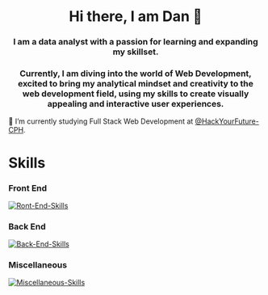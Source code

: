  # <div align="center">Hi there, I am Dan 👋 </div>


###  <div align="center"> I am a data analyst with a passion for learning and expanding my skillset.</div>
### <div style="text-align: center">Currently, I am diving into the world of Web Development, excited to bring my analytical mindset and creativity to the web development field, using my skills to create visually appealing and interactive user experiences. </div>
🌱 I’m currently studying Full Stack Web Development at [@HackYourFuture-CPH](https://github.com/HackYourFuture-CPH).
# 



# Skills

### Front End
[![Ront-End-Skills](https://skills.thijs.gg/icons?i=html,css,js,sass,tailwind,bootstrap,wordpress,styledcomponents,react,nextjs&theme=light)](https://skills.thijs.gg)
### Back End
[![Back-End-Skills](https://skills.thijs.gg/icons?i=nodejs,express,py,flask,firebase,mongodb,mysql,postgres,sqlite&theme=light)](https://skills.thijs.gg)
### Miscellaneous
[![Miscellaneous-Skills](https://skills.thijs.gg/icons?i=git,github,docker,jest,figma,md,r&theme=light)](https://skills.thijs.gg)
